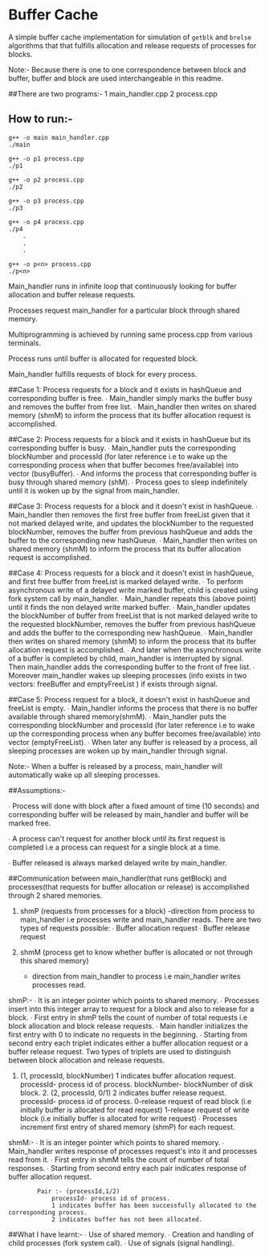 # Buffer Cache

A simple buffer cache implementation for simulation of `getblk` and `brelse` algorithms that that fulfills allocation and release requests of processes for blocks.

Note:- Because there is one to one correspondence between block and buffer, buffer and block are used interchangeable in this readme.


##There are two programs:-
1	main_handler.cpp
2	process.cpp

## How to run:- 
	g++ -o main main_handler.cpp
	./main

	g++ -o p1 process.cpp
	./p1
	
	g++ -o p2 process.cpp		
	./p2						
	
	g++ -o p3 process.cpp
	./p3
	
	g++ -o p4 process.cpp
	./p4
		. 
		.
		.

	g++ -o p<n> process.cpp
	./p<n>



Main_handler runs in infinite loop that continuously looking for buffer allocation and buffer release requests.

Processes request main_handler for a particular block through shared memory.

Multiprogramming is achieved by running same process.cpp from various terminals.

Process runs until buffer is allocated for requested block. 

Main_handler fulfills requests of block for every process. 



##Case 1: Process requests for a block and it exists in hashQueue and  corresponding buffer is free.
∙	Main_handler simply marks the buffer busy and removes the buffer from free list. 
∙	Main_handler then writes on shared memory (shmM) to inform the process that its buffer allocation request is accomplished.

##Case 2: Process requests for a block and it exists in hashQueue but its corresponding buffer is busy.
∙	Main_handler puts the corresponding blockNumber and processId (for later reference i.e to wake up the corresponding process when that buffer becomes free/available) into vector (busyBuffer). 
∙	And informs the process that corresponding buffer is busy through shared memory (shM). 
∙	Process goes to sleep indefinitely until it is woken up by the signal from main_handler.

##Case 3: Process requests for a block and it doesn't exist in hashQueue.
∙	Main_handler then removes the first free buffer from freeList given that it not marked delayed write, and updates the blockNumber to the requested  blockNumber, removes the buffer from previous hashQueue and adds the buffer to the corresponding new hashQueue.
∙	Main_handler then writes on shared memory (shmM) to inform the process that its buffer allocation request is accomplished.

##Case 4: Process requests for a block and it doesn't exist in hashQueue, and first free buffer from freeList is marked delayed write. 
∙	To perform asynchronous write of a delayed write marked buffer, child is created using fork system call by main_handler.
∙	Main_handler repeats this (above point) until it finds the non delayed write marked buffer.
∙	Main_handler updates the blockNumber of buffer from freeList that is not marked delayed write to the requested blockNumber, removes the buffer from previous hashQueue and adds the buffer to the corresponding new hashQueue. 
∙	Main_handler then writes on shared memory (shmM) to inform the process that its buffer allocation request is accomplished.
∙	And later when the asynchronous write of a buffer is completed by child, main_handler is interrupted by signal. Then main_handler adds the corresponding buffer to the front of free list.
∙	Moreover main_handler wakes up sleeping processes (info exists in two vectors: freeBuffer and emptyFreeList ) if exists through signal.

##Case 5: Process request for a block, it doesn't exist in hashQueue and freeList is empty.
∙	Main_handler informs the process that there is no buffer available through shared memory(shmM).
∙	Main_handler puts the corresponding blockNumber and processId (for later reference i.e to wake up the corresponding process when any buffer becomes free/available) into vector (emptyFreeList).
∙	When later any buffer is released by a process, all sleeping processes are woken up by main_handler through signal.

 
Note:- When a buffer is released by a process, main_handler will automatically wake up all sleeping processes.


##Assumptions:-

∙	  Process will done with block after a fixed amount of time (10 seconds) and  corresponding buffer will be released by main_handler and buffer will be marked free. 

∙	  A process can't request for another block until its first request is completed i.e a    process can request for a single block at a time.

∙	  Buffer released is always marked delayed write by main_handler.


##Communication between main_handler(that runs getBlock) and processes(that requests for buffer allocation or release) is accomplished through 2 shared memories.


1. shmP (requests from processes for a block)
 	-direction from process to main_handler i.e processes write and main_handler reads.
There are two types of requests possible:
∙	Buffer allocation request
∙	Buffer release request


2. shmM (process get to know whether buffer is allocated or not through this shared memory)
	- direction from main_handler to process i.e main_handler writes processes read.


shmP:-
∙	It is an integer pointer which points to shared memory.
∙	Processes insert into this integer array to request for a block and also to release for a block.
∙	First entry in shmP tells the count of number of total requests i.e block allocation and block release requests.
∙	Main handler initializes the first entry with 0 to indicate no requests in the beginning.
∙	Starting from second entry each triplet indicates either a buffer allocation request or a buffer release request.
Two types of triplets are used to distinguish between block allocation and release requests.
 
1.	(1, processId, blockNumber)
				1 indicates buffer allocation request.
				processId- process id of process.
				blockNumber- blockNumber of disk block.
      2. (2, processId, 0/1)
				2 indicates buffer release request.
				processId- process id of process.
				0-release request of read block (i.e initially buffer is allocated for read request)
				1-release request of write block (i.e initially buffer is allocated for write request)
∙	  Processes increment first entry of shared memory (shmP) for each request.

shmM:-
∙	  It is an integer pointer which points to shared memory.
∙	   Main_handler writes response of processes request's into it and processes read from it.
∙	   First entry in shmM tells the count of number of total responses.
∙	   Starting from second entry each pair indicates response of buffer allocation request.
		 
			Pair :- (processId,1/2)
				processId- process id of process.
				1 indicates buffer has been successfully allocated to the corresponding process.
				2 indicates buffer has not been allocated.


##What I have learnt:-
∙	  Use of shared memory.
∙	  Creation and handling of child processes (fork system call).
∙	  Use of signals (signal handling). 


	



